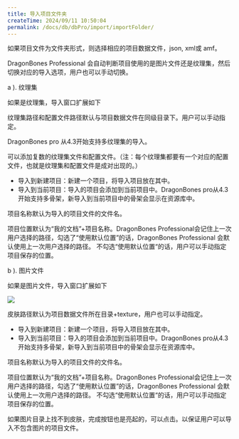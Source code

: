 ```yaml
---
title: 导入项目文件夹
createTime: 2024/09/11 10:50:04
permalink: /docs/db/dbPro/import/importFolder/
---
```

如果项目文件为文件夹形式，则选择相应的项目数据文件，json, xml或 amf。

DragonBones Professional 会自动判断项目使用的是图片文件还是纹理集，然后切换对应的导入选项，用户也可以手动切换。

a ). 纹理集

如果是纹理集，导入窗口扩展如下

纹理集路径和配置文件路径默认与项目数据文件在同级目录下。用户可以手动指定。

DragonBones pro 从4.3开始支持多纹理集的导入。

可以添加复数的纹理集文件和配置文件。（注：每个纹理集都要有一个对应的配置文件，也就是纹理集和配置文件是成对出现的。）

* 导入到新建项目：新建一个项目，将导入项目放在其中。
* 导入到当前项目：导入的项目会添加到当前项目中。DragonBones pro从4.3开始支持多骨架，新导入到当前项目中的骨架会显示在资源库中。

项目名称默认为导入的项目文件的文件名。

项目位置默认为“我的文档”+项目名称。DragonBones Professional会记住上一次用户选择的路径，勾选了“使用默认位置”的话，DragonBones Professional 会默认使用上一次用户选择的路径。 不勾选“使用默认位置“的话，用户可以手动指定项目保存的位置。

b ). 图片文件

如果是图片文件，导入窗口扩展如下

![](5576ba3ab6ac9.png)

皮肤路径默认为项目数据文件所在目录+texture，用户也可以手动指定。

* 导入到新建项目：新建一个项目，将导入项目放在其中。
* 导入到当前项目：导入的项目会添加到当前项目中。DragonBones pro从4.3开始支持多骨架，新导入到当前项目中的骨架会显示在资源库中。

项目名称默认为导入的项目文件的文件名。

项目位置默认为“我的文档”+项目名称。DragonBones Professional会记住上一次用户选择的路径，勾选了“使用默认位置”的话，DragonBones Professional 会默认使用上一次用户选择的路径。 不勾选“使用默认位置“的话，用户可以手动指定项目保存的位置。

如果图片目录上找不到皮肤，完成按钮也是亮起的，可以点击。以保证用户可以导入不包含图片的项目文件。
